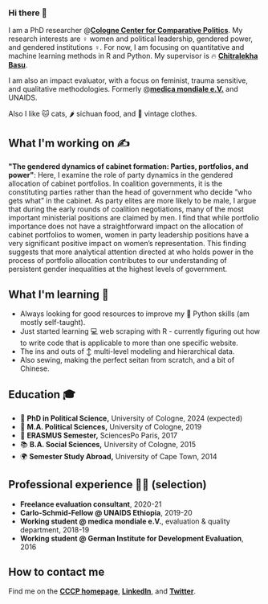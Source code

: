 ### Hi there 👋

I am a PhD researcher @[**Cologne Center for Comparative Politics**](https://cccp.uni-koeln.de/). My research interests are ♀️ women and political leadership, gendered power, and gendered institutions ♀️. For now, I am focusing on quantitative and machine learning methods in R and Python. My supervisor is 🔥 [**Chitralekha Basu**](https://www.chitralekhabasu.com/).

I am also an impact evaluator, with a focus on feminist, trauma sensitive, and qualitative methodologies. Formerly @[**medica mondiale e.V.**](https://medicamondiale.org/en) and UNAIDS.

Also I like 🐱 cats, 🌶️ sichuan food, and 👚 vintage clothes.

## What I'm working on ✍️

**"The gendered dynamics of cabinet formation: Parties, portfolios, and power"**:
Here, I examine the role of party dynamics in the gendered allocation of cabinet portfolios. In coalition governments, it is the constituting parties rather than the head of government who decide ”who gets what” in the cabinet. As party elites are more likely to be male, I argue that during the early rounds of coalition negotiations, many of the most important ministerial positions are claimed by men. I find that while portfolio importance does not have a straightforward impact on the allocation of cabinet portfolios to women, women in party leadership positions have a very significant positive impact on women’s representation. This finding suggests that more analytical attention directed at who holds power in the process of portfolio allocation contributes to our understanding of persistent gender inequalities at the highest levels of government.

## What I'm learning 🤔

- Always looking for good resources to improve my 🐍 Python skills (am mostly self-taught).
- Just started learning 💻 web scraping with R - currently figuring out how to write code that is applicable to more than one specific website.
- The ins and outs of ↕️ multi-level modeling and hierarchical data.
- Also sewing, making the perfect seitan from scratch, and a bit of Chinese.

## Education 🎓

- 🥳 **PhD in Political Science,** University of Cologne, 2024 (expected)
- 🧠 **M.A. Political Sciences,** University of Cologne, 2019
- 🥐 **ERASMUS Semester,** SciencesPo Paris, 2017
- 📚 **B.A. Social Sciences,** University of Cologne, 2015
- 🌍 **Semester Study Abroad,** University of Cape Town, 2014

## Professional experience 👩‍🚀 (selection)

- **Freelance evaluation consultant**, 2020-21
- **Carlo-Schmid-Fellow @ UNAIDS Ethiopia**, 2019-20
- **Working student @ medica mondiale e.V.**, evaluation & quality department, 2018-19
- **Working student @ German Institute for Development Evaluation**, 2016

## How to contact me

Find me on the [**CCCP homepage**](https://cccp.uni-koeln.de/de/team/doctoral-researchers/helena-heberer), 
[**LinkedIn**](https://www.linkedin.com/in/helena-heberer-31b443184/), and [**Twitter**](https://twitter.com/hebsiesie).
<!--
**hheb/hheb** is a ✨ _special_ ✨ repository because its `README.md` (this file) appears on your GitHub profile.

Here are some ideas to get you started:

- 🔭 I’m currently working on ...
- 🌱 I’m currently learning ...
- 👯 I’m looking to collaborate on ...
- 🤔 I’m looking for help with ...
- 💬 Ask me about ...
- 📫 How to reach me: ...
- 😄 Pronouns: ...
- ⚡ Fun fact: ...
-->

